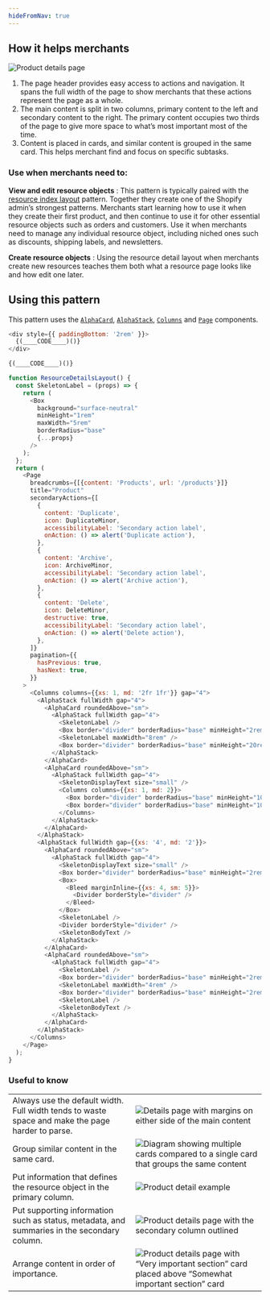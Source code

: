 ```yaml
---
hideFromNav: true
---
```


<div as="HowItHelps">

## How it helps merchants

![Product details page](/images/patterns/resource-detail-cover-image.png)

1. The page header provides easy access to actions and navigation. It spans the full width of the page to show merchants that these actions represent the page as a whole.
2. The main content is split in two columns, primary content to the left and secondary content to the right. The primary content occupies two thirds of the page to give more space to what’s most important most of the time.
3. Content is placed in cards, and similar content is grouped in the same card. This helps merchant find and focus on specific subtasks.

<div as="DefinitionTable">

### Use when merchants need to:

**View and edit resource objects**
: This pattern is typically paired with the [resource index layout](/patterns/resource-index-layout) pattern. Together they create one of the Shopify admin’s strongest patterns. Merchants start learning how to use it when they create their first product, and then continue to use it for other essential resource objects such as orders and customers. Use it when merchants need to manage any individual resource object, including niched ones such as discounts, shipping labels, and newsletters.

**Create resource objects**
: Using the resource detail layout when merchants create new resources teaches them both what a resource page looks like and how edit one later.

</div>
</div>
<div as="Usage">

## Using this pattern

This pattern uses the [`AlphaCard`](/components/layout-and-structure/alpha-card), [`AlphaStack`](/components/layout-and-structure/alpha-stack), [`Columns`](/components/layout-and-structure/columns) and [`Page`](/components/layout-and-structure/page) components.

<!-- prettier-ignore -->
```javascript {"type":"previewContext","for":"example"}
<div style={{ paddingBottom: '2rem' }}>
  {(____CODE____)()}
</div>
```

<!-- prettier-ignore -->
```javascript {"type":"sandboxContext","for":"example"}
{(____CODE____)()}
```

```javascript {"type":"livePreview","id":"example"}
function ResourceDetailsLayout() {
  const SkeletonLabel = (props) => {
    return (
      <Box
        background="surface-neutral"
        minHeight="1rem"
        maxWidth="5rem"
        borderRadius="base"
        {...props}
      />
    );
  };
  return (
    <Page
      breadcrumbs={[{content: 'Products', url: '/products'}]}
      title="Product"
      secondaryActions={[
        {
          content: 'Duplicate',
          icon: DuplicateMinor,
          accessibilityLabel: 'Secondary action label',
          onAction: () => alert('Duplicate action'),
        },
        {
          content: 'Archive',
          icon: ArchiveMinor,
          accessibilityLabel: 'Secondary action label',
          onAction: () => alert('Archive action'),
        },
        {
          content: 'Delete',
          icon: DeleteMinor,
          destructive: true,
          accessibilityLabel: 'Secondary action label',
          onAction: () => alert('Delete action'),
        },
      ]}
      pagination={{
        hasPrevious: true,
        hasNext: true,
      }}
    >
      <Columns columns={{xs: 1, md: '2fr 1fr'}} gap="4">
        <AlphaStack fullWidth gap="4">
          <AlphaCard roundedAbove="sm">
            <AlphaStack fullWidth gap="4">
              <SkeletonLabel />
              <Box border="divider" borderRadius="base" minHeight="2rem" />
              <SkeletonLabel maxWidth="8rem" />
              <Box border="divider" borderRadius="base" minHeight="20rem" />
            </AlphaStack>
          </AlphaCard>
          <AlphaCard roundedAbove="sm">
            <AlphaStack fullWidth gap="4">
              <SkeletonDisplayText size="small" />
              <Columns columns={{xs: 1, md: 2}}>
                <Box border="divider" borderRadius="base" minHeight="10rem" />
                <Box border="divider" borderRadius="base" minHeight="10rem" />
              </Columns>
            </AlphaStack>
          </AlphaCard>
        </AlphaStack>
        <AlphaStack fullWidth gap={{xs: '4', md: '2'}}>
          <AlphaCard roundedAbove="sm">
            <AlphaStack fullWidth gap="4">
              <SkeletonDisplayText size="small" />
              <Box border="divider" borderRadius="base" minHeight="2rem" />
              <Box>
                <Bleed marginInline={{xs: 4, sm: 5}}>
                  <Divider borderStyle="divider" />
                </Bleed>
              </Box>
              <SkeletonLabel />
              <Divider borderStyle="divider" />
              <SkeletonBodyText />
            </AlphaStack>
          </AlphaCard>
          <AlphaCard roundedAbove="sm">
            <AlphaStack fullWidth gap="4">
              <SkeletonLabel />
              <Box border="divider" borderRadius="base" minHeight="2rem" />
              <SkeletonLabel maxWidth="4rem" />
              <Box border="divider" borderRadius="base" minHeight="2rem" />
              <SkeletonLabel />
              <SkeletonBodyText />
            </AlphaStack>
          </AlphaCard>
        </AlphaStack>
      </Columns>
    </Page>
  );
}
```

</div>
<div as="UsefulToKnow">

### Useful to know

|                                                                                                  |                                                                                                                                                         |
| ------------------------------------------------------------------------------------------------ | ------------------------------------------------------------------------------------------------------------------------------------------------------- |
| Always use the default width. Full width tends to waste space and make the page harder to parse. | ![Details page with margins on either side of the main content](/images/patterns/resource-detail-usage-1.png)                                           |
| Group similar content in the same card.                                                          | ![Diagram showing multiple cards compared to a single card that groups the same content](/images/patterns/resource-detail-usage-2.png)                  |
| Put information that defines the resource object in the primary column.                          | ![Product detail example](/images/patterns/resource-detail-usage-3.png)                                                                                 |
| Put supporting information such as status, metadata, and summaries in the secondary column.      | ![Product details page with the secondary column outlined](/images/patterns/resource-detail-usage-4.png)                                                |
| Arrange content in order of importance.                                                          | ![Product details page with “Very important section” card placed above “Somewhat important section” card](/images/patterns/resource-detail-usage-5.png) |

</div>

